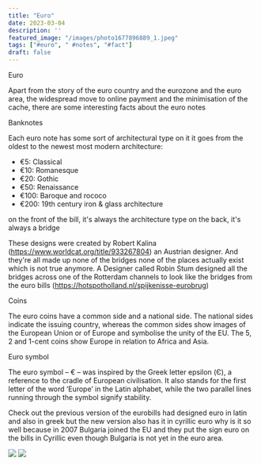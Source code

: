 ```yaml
---
title: "Euro"
date: 2023-03-04
description: ''
featured_image: "/images/photo1677896889_1.jpeg"
tags: ["#euro", " #notes", "#fact"]
draft: false
---
```


Euro

Apart from the story of the euro country and the eurozone and the euro area, the widespread move to online payment and the minimisation of the cache, there are some interesting facts about the euro notes

Banknotes

Each euro note has some sort of architectural type on it
it goes from the oldest to the newest most modern architecture:
* €5: Classical
* €10: Romanesque
* €20: Gothic
* €50: Renaissance
* €100: Baroque and rococo
* €200: 19th century iron & glass architecture

on the front of the bill, it's always the architecture type
on the back, it's always a bridge

These designs were created by Robert Kalina (https://www.worldcat.org/title/933267804) an Austrian designer. And they're all made up none of the bridges none of the places actually exist which is not true anymore.
A Designer called Robin Stum designed all the bridges across one of the Rotterdam channels to look like the bridges from the euro bills (https://hotspotholland.nl/spijkenisse-eurobrug)

Coins

The euro coins have a common side and a national side. The national sides indicate the issuing country, whereas the common sides show images of the European Union or of Europe and symbolise the unity of the EU. The 5, 2 and 1-cent coins show Europe in relation to Africa and Asia.

Euro symbol

The euro symbol – € – was inspired by the Greek letter epsilon (Є), a reference to the cradle of European civilisation. It also stands for the first letter of the word ‘Europe’ in the Latin alphabet, while the two parallel lines running through the symbol signify stability.

Check out the previous version of the eurobills had designed euro in latin and also in greek but the new version also has it in cyrillic euro why is it so well because in 2007 Bulgaria joined the EU and they put the sign euro on the bills in Cyrillic even though Bulgaria is not yet in the euro area.

![](/images/photo1677896889.jpeg)
![](/images/photo1677896889_1.jpeg)